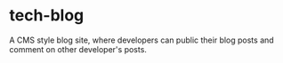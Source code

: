 # tech-blog
A CMS style blog site, where developers can public their blog posts and comment on other developer's posts.
